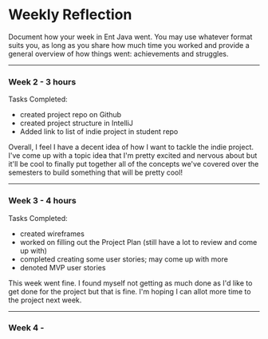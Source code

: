# Weekly Reflection

Document how your week in Ent Java went. You may use whatever format suits you, 
as long as you share how much time you worked and provide a general overview of 
how things went: achievements and struggles.

---

### Week 2 - 3 hours

Tasks Completed:
* created project repo on Github
* created project structure in IntelliJ
* Added link to list of indie project in student repo

Overall, I feel I have a decent idea of how I want to tackle the indie project.  
I've come up with a topic idea that I'm pretty excited and nervous about but it'll
be cool to finally put together all of the concepts we've covered over the semesters
to build something that will be pretty cool!

---

### Week 3 - 4 hours

Tasks Completed:
* created wireframes
* worked on filling out the Project Plan (still have a lot to review and come up with)
* completed creating some user stories; may come up with more
* denoted MVP user stories

This week went fine.  I found myself not getting as much done as I'd like to get done for 
the project but that is fine.  I'm hoping I can allot more time to the project next week.

---

### Week 4 - 